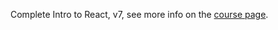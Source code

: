 Complete Intro to React, v7, see more info on the [course page](https://frontendmasters.com/courses/complete-react-v7).
